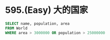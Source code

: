 # 595.\(Easy\) 大的国家

```sql
SELECT name, population, area
FROM World
WHERE area > 3000000 OR population > 25000000
```

